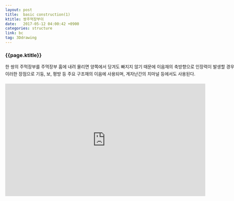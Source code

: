 ```yaml
---
layout: post
title:  basic construction(1)
ktitle: 쌍주먹장부이
date:   2017-05-12 04:00:42 +0900
categories: structure
link: bc
tag: 3Ddrawing
---
```


<div style="width:900px; margin:0px auto">

<h3>
	{{page.ktitle}}
</h3>

<p style="line-height: 160%">한 쌍의 주먹장부를 주먹장부 홈에 내려 물리면 양쪽에서 당겨도 빠지지 않기 때문에 이음재의
축방향으로 인장력이 발생할 경우 효과적으로 대응할 수 있다. 이러한 장점으로 기둥, 보, 평방 등
주요 구조재의 이음에 사용되며, 계자난간의 치마널 등에서도 사용된다.</p>	
</div>	

<div style="text-align:center; margin:20px 0px 30px 0px; display: block;">
<iframe width="640" height="360" src="https://www.youtube.com/embed/3kwYj47Oeog?autoplay=1" frameborder="0" gesture="media" allow="encrypted-media" allowfullscreen></iframe>
</div>
